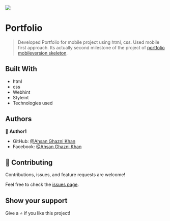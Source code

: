 ![](https://img.shields.io/badge/Microverse-blueviolet)

# Portfolio

> Developed Portfolio for mobile project using html, css. Used mobile first approach. Its actually second milestone of the project of [portfolio mobileversion skeleton](https://github.com/Ahsan12356/portfolio/pull/2).

## Built With
- html
- css
- Webhint
- Styleint
- Technologies used

## Authors

👤 **Author1**

- GitHub: [@Ahsan Ghazni Khan](https://github.com/Ahsan12356)
- Facebook: [@Ahsan Ghazni Khan](https://www.facebook.com/me/)

## 🤝 Contributing

Contributions, issues, and feature requests are welcome!

Feel free to check the [issues page](../../issues/).

## Show your support

Give a ⭐️ if you like this project!

